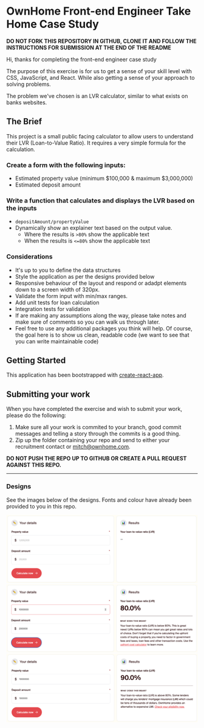# OwnHome Front-end Engineer Take Home Case Study

 **DO NOT FORK THIS REPOSITORY IN GITHUB, CLONE IT AND FOLLOW THE INSTRUCTIONS FOR SUBMISSION AT THE END OF THE README**

Hi, thanks for completing the front-end engineer case study

The purpose of this exercise is for us to get a sense of your skill level with CSS, JavaScript, and React. While also getting a sense of your approach to solving problems.

The problem we've chosen is an LVR calculator, similar to what exists on banks websites.

## The Brief

This project is a small public facing calculator to allow users to understand their LVR (Loan-to-Value Ratio). It requires a very simple formula for the calculation. 

### Create a form with the following inputs:
- Estimated property value (minimum $100,000 & maximum $3,000,000)
- Estimated deposit amount

### Write a function that calculates and displays the LVR based on the inputs
- `depositAmount/propertyValue`
- Dynamically show an explainer text based on the output value.
   - Where the results is `>80%` show the applicable text
   - When the results is `<=80%` show the applicable text

### Considerations
- It's up to you to define the data structures
- Style the application as per the designs provided below
- Responsive behaviour of the layout and respond or adadpt elements down to a screen width of 320px.
- Validate the form input with min/max ranges.
- Add unit tests for loan calculation
- Integration tests for validation
- If are making any assumptions along the way, please take notes and make sure of comments so you can walk us through later.
- Feel free to use any additional packages you think will help. Of course, the goal here is to show us clean, readable code (we want to see that you can write maintainable code)

## Getting Started
This application has been bootstrapped with [create-react-app](https://create-react-app.dev/docs/getting-started/).

## Submitting your work

When you have completed the exercise and wish to submit your work, please do the following:

1. Make sure all your work is commited to your branch, good commit messages and telling a story
   through the commits is a good thing.
2. Zip up the folder containing your repo and send to either your recruitment contact or mitch@ownhome.com.

**DO NOT PUSH THE REPO UP TO GITHUB OR CREATE A PULL REQUEST AGAINST THIS REPO.**

---

### Designs
See the images below of the designs. Fonts and colour have already been provided to you in this repo.

![Image1](./designs/img1.png)
![Image2](./designs/img2.png)
![Image3](./designs/img3.png)

